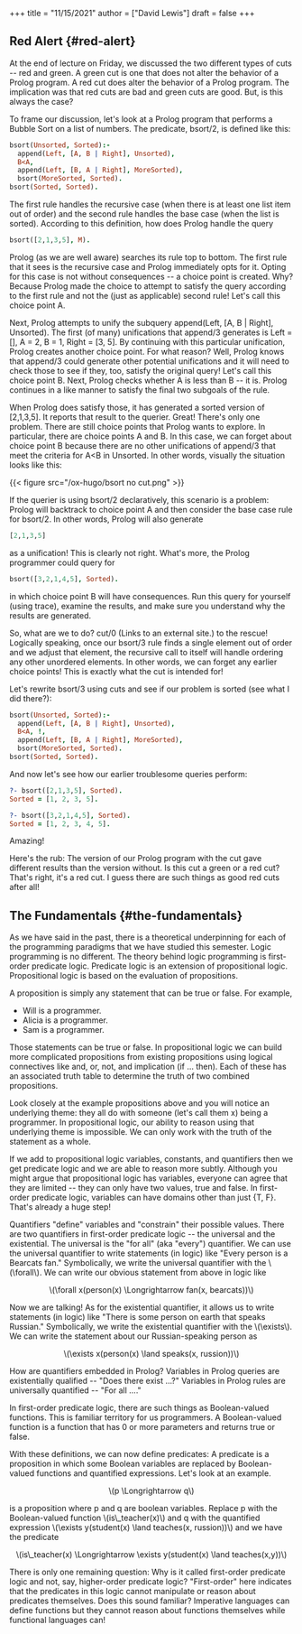 +++
title = "11/15/2021"
author = ["David Lewis"]
draft = false
+++

## Red Alert {#red-alert}

At the end of lecture on Friday, we discussed the two different types of cuts -- red and green. A green cut is one that does not alter the behavior of a Prolog program. A red cut does alter the behavior of a Prolog program. The implication was that red cuts are bad and green cuts are good. But, is this always the case?

To frame our discussion, let's look at a Prolog program that performs a Bubble Sort on a list of numbers. The predicate, bsort/2, is defined like this:

```prolog
bsort(Unsorted, Sorted):-
  append(Left, [A, B | Right], Unsorted),
  B<A,
  append(Left, [B, A | Right], MoreSorted),
  bsort(MoreSorted, Sorted).
bsort(Sorted, Sorted).
```

The first rule handles the recursive case (when there is at least one list item out of order) and the second rule handles the base case (when the list is sorted). According to this definition, how does Prolog handle the query

```prolog
bsort([2,1,3,5], M).
```

Prolog (as we are well aware) searches its rule top to bottom. The first rule that it sees is the recursive case and Prolog immediately opts for it. Opting for this case is not without consequences -- a choice point is created. Why? Because Prolog made the choice to attempt to satisfy the query according to the first rule and not the (just as applicable) second rule! Let's call this choice point A.

Next, Prolog attempts to unify the subquery append(Left, [A, B | Right], Unsorted). The first (of many) unifications that append/3 generates is Left = [], A = 2, B = 1, Right = [3, 5]. By continuing with this particular unification, Prolog creates another choice point. For what reason? Well, Prolog knows that append/3 could generate other potential unifications and it will need to check those to see if they, too, satisfy the original query! Let's call this choice point B. Next, Prolog checks whether A is less than B -- it is. Prolog continues in a like manner to satisfy the final two subgoals of the rule.

When Prolog does satisfy those, it has generated a sorted version of [2,1,3,5]. It reports that result to the querier. Great! There's only one problem. There are still choice points that Prolog wants to explore. In particular, there are choice points A and B. In this case, we can forget about choice point B because there are no other unifications of append/3 that meet the criteria for A<B in Unsorted. In other words, visually the situation looks like this:

{{< figure src="/ox-hugo/bsort no cut.png" >}}

If the querier is using bsort/2 declaratively, this scenario is a problem: Prolog will backtrack to choice point A and then consider the base case rule for bsort/2. In other words, Prolog will also generate

```prolog
[2,1,3,5]
```

as a unification! This is clearly not right. What's more, the Prolog programmer could query for

```prolog
bsort([3,2,1,4,5], Sorted).
```

in which choice point B will have consequences. Run this query for yourself (using trace), examine the results, and make sure you understand why the results are generated.

So, what are we to do? cut/0 (Links to an external site.) to the rescue! Logically speaking, once our bsort/3 rule finds a single element out of order and we adjust that element, the recursive call to itself will handle ordering any other unordered elements. In other words, we can forget any earlier choice points! This is exactly what the cut is intended for!

Let's rewrite bsort/3 using cuts and see if our problem is sorted (see what I did there?):

```prolog
bsort(Unsorted, Sorted):-
  append(Left, [A, B | Right], Unsorted),
  B<A, !,
  append(Left, [B, A | Right], MoreSorted),
  bsort(MoreSorted, Sorted).
bsort(Sorted, Sorted).
```

And now let's see how our earlier troublesome queries perform:

```prolog
?- bsort([2,1,3,5], Sorted).
Sorted = [1, 2, 3, 5].

?- bsort([3,2,1,4,5], Sorted).
Sorted = [1, 2, 3, 4, 5].
```

Amazing!

Here's the rub: The version of our Prolog program with the cut gave different results than the version without. Is this cut a green or a red cut? That's right, it's a red cut. I guess there are such things as good red cuts after all!


## The Fundamentals {#the-fundamentals}

As we have said in the past, there is a theoretical underpinning for each of the programming paradigms that we have studied this semester. Logic programming is no different. The theory behind logic programming is first-order predicate logic. Predicate logic is an extension of propositional logic. Propositional logic is based on the evaluation of propositions.

A proposition is simply any statement that can be true or false. For example,

-   Will is a programmer.
-   Alicia is a programmer.
-   Sam is a programmer.

Those statements can be true or false. In propositional logic we can build more complicated propositions from existing propositions using logical connectives like and, or, not, and implication (if ... then). Each of these has an associated truth table to determine the truth of two combined propositions.

Look closely at the example propositions above and you will notice an underlying theme: they all do with someone (let's call them x) being a programmer. In propositional logic, our ability to reason using that underlying theme is impossible. We can only work with the truth of the statement as a whole.

If we add to propositional logic variables, constants, and quantifiers then we get predicate logic and we are able to reason more subtly. Although you might argue that propositional logic has variables, everyone can agree that they are limited -- they can only have two values, true and false. In first-order predicate logic, variables can have domains other than just {T, F}. That's already a huge step!

Quantifiers "define" variables and "constrain" their possible values. There are two quantifiers in first-order predicate logic -- the universal and the existential. The universal is the "for all" (aka "every") quantifier. We can use the universal quantifier to write statements (in logic) like "Every person is a Bearcats fan." Symbolically, we write the universal quantifier with the \\(\forall\\). We can write our obvious statement from above in logic like

<style>.org-center { margin-left: auto; margin-right: auto; text-align: center; }</style>

<div class="org-center">
  <div></div>

\\(\forall x(person(x) \Longrightarrow fan(x, bearcats))\\)

</div>

Now we are talking! As for the existential quantifier, it allows us to write statements (in logic) like "There is some person on earth that speaks Russian." Symbolically, we write the existential quantifier with the \\(\exists\\). We can write the statement about our Russian-speaking person as

<style>.org-center { margin-left: auto; margin-right: auto; text-align: center; }</style>

<div class="org-center">
  <div></div>

\\(\exists x(person(x) \land speaks(x, russion))\\)

</div>

How are quantifiers embedded in Prolog? Variables in Prolog queries are existentially qualified -- "Does there exist …?"​ Variables in Prolog rules are universally quantified -- "For all …."

In first-order predicate logic, there are such things as Boolean-valued functions. This is familiar territory for us programmers. A Boolean-valued function is a function that has 0 or more parameters and returns true or false.

With these definitions, we can now define predicates: A predicate is a proposition in which some Boolean variables are replaced by Boolean-valued functions and quantified expressions. Let's look at an example.

<style>.org-center { margin-left: auto; margin-right: auto; text-align: center; }</style>

<div class="org-center">
  <div></div>

\\(p \Longrightarrow q\\)

</div>

is a proposition where p and q are boolean variables. Replace p with the Boolean-valued function \\(is\\\_teacher(x)\\) and q with the quantified expression \\(\exists y(student(x) \land teaches(x, russion))\\)
and we have the predicate

<style>.org-center { margin-left: auto; margin-right: auto; text-align: center; }</style>

<div class="org-center">
  <div></div>

\\(is\\\_teacher(x) \Longrightarrow \exists y(student(x) \land teaches(x,y))\\)

</div>

There is only one remaining question: Why is it called first-order predicate logic and not, say, higher-order predicate logic? "First-order" here indicates that the predicates in this logic cannot manipulate or reason about predicates themselves. Does this sound familiar? Imperative languages can define functions but they cannot reason about functions themselves while functional languages can!
